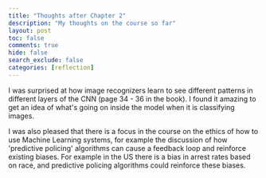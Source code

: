 ```yaml
---
title: "Thoughts after Chapter 2"
description: "My thoughts on the course so far"
layout: post
toc: false
comments: true
hide: false
search_exclude: false
categories: [reflection]
---
```


I was surprised at how image recognizers learn to see different patterns in different
layers of the CNN (page 34 - 36 in the book). I found it amazing to get an idea of
what's going on inside the model when it is classifying images.

I was also pleased that there is a focus in the course on the ethics of how to use
Machine Learning systems, for example the discussion of how 'predictive policing'
algorithms can cause a feedback loop and reinforce existing biases. For example in the
US there is a bias in arrest rates based on race, and predictive policing algorithms
could reinforce these biases.

